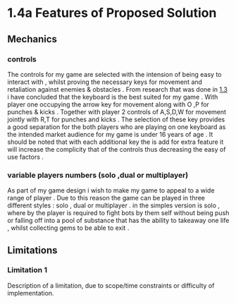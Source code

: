 # 1.4a Features of Proposed Solution

## Mechanics&#x20;

### controls&#x20;

The controls for my game are selected with the intension of being easy to interact with , whilst proving the necessary keys for movement and retaliation against enemies & obstacles . From research that was done in [1.3](../analysis/1.3-research-the-problem.md#fire-boy-and-water-girl) i have concluded that the keyboard is the best suited for my game . With player one occupying the arrow key for movement along with O ,P for punches & kicks . Together with player 2 controls of  A,S,D,W  for movement jointly with R,T for punches and kicks . The selection of these key provides a good separation for the both players who are playing on one keyboard as the intended  market audience for my game is under 16 years of age  . It should be noted that with each additional key the is add for extra feature it will increase the complicity that of the controls thus decreasing the easy of use factors .&#x20;

### variable  players numbers (solo ,dual or multiplayer)&#x20;

As part of my game design  i wish to  make my game to appeal to a  wide range of player . Due to this reason the game can be played in three different styles  : solo , dual or multiplayer  .  in the simples version is solo  , where by the player is required to fight  bots by them self without being push or falling off into a pool of substance that has the ability to takeaway one life , whilst collecting gems to be able to exit . &#x20;





###

## Limitations

### Limitation 1

Description of a limitation, due to scope/time constraints or difficulty of implementation.
